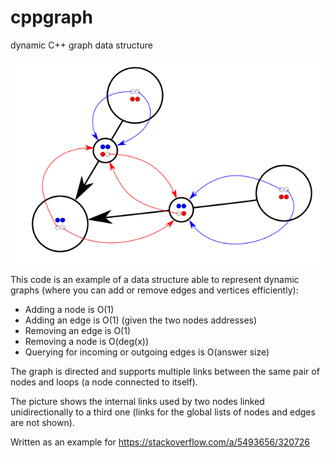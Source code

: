 # cppgraph
dynamic C++ graph data structure

![diagram](/graph.png "Simplified diagram")

This code is an example of a data structure able to represent dynamic graphs
(where you can add or remove edges and vertices efficiently):

- Adding a node is O(1)
- Adding an edge is O(1) (given the two nodes addresses)
- Removing an edge is O(1)
- Removing a node is O(deg(x))
- Querying for incoming or outgoing edges is O(answer size)

The graph is directed and supports multiple links between the same pair of
nodes and loops (a node connected to itself).

The picture shows the internal links used by two nodes linked unidirectionally
to a third one (links for the global lists of nodes and edges are not shown).

Written as an example for https://stackoverflow.com/a/5493656/320726
